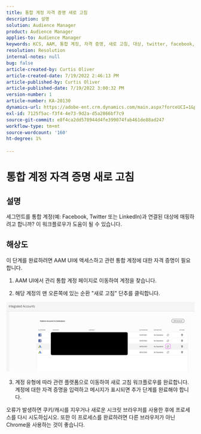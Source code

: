 ```yaml
---
title: 통합 계정 자격 증명 새로 고침
description: 설명
solution: Audience Manager
product: Audience Manager
applies-to: Audience Manager
keywords: KCS, AAM, 통합 계정, 자격 증명, 새로 고침, 대상, twitter, facebook, linkedin
resolution: Resolution
internal-notes: null
bug: false
article-created-by: Curtis Oliver
article-created-date: 7/19/2022 2:46:13 PM
article-published-by: Curtis Oliver
article-published-date: 7/19/2022 3:00:32 PM
version-number: 1
article-number: KA-20130
dynamics-url: https://adobe-ent.crm.dynamics.com/main.aspx?forceUCI=1&pagetype=entityrecord&etn=knowledgearticle&id=58ec9386-7107-ed11-82e4-00224809a9e0
exl-id: 7125f5ac-f3f4-4e73-9d2a-d5a2866bf7c9
source-git-commit: e8f4ca2dd578944d4fe399074fab461de88ad247
workflow-type: tm+mt
source-wordcount: '160'
ht-degree: 1%

---
```


# 통합 계정 자격 증명 새로 고침

## 설명


세그먼트를 통합 계정(예: Facebook, Twitter 또는 LinkedIn)과 연결된 대상에 매핑하려고 합니까? 이 워크플로우가 도움이 될 수 있습니다.


## 해상도


이 단계를 완료하려면 AAM UI에 액세스하고 관련 통합 계정에 대한 자격 증명이 필요합니다.



1) AAM UI에서 관리 통합 계정 페이지로 이동하여 계정을 찾습니다.

2) 해당 계정의 맨 오른쪽에 있는 순환 &quot;새로 고침&quot; 단추를 클릭합니다.

![](assets/6e040206-7307-ed11-82e4-00224809a9e0.png)

3) 계정 유형에 따라 관련 플랫폼으로 이동하여 새로 고침 워크플로우를 완료합니다. 계정에 대한 자격 증명을 입력하고 메시지가 표시되면 추가 단계를 완료해야 합니다.

오류가 발생하면 쿠키/캐시를 지우거나 새로운 시크릿 브라우저를 사용한 후에 프로세스를 다시 시도하십시오. 또한 이 프로세스를 완료하려면 다른 브라우저가 아닌 Chrome을 사용하는 것이 좋습니다.
